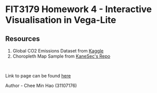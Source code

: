 # FIT3179 Homework 4 - Interactive Visualisation in Vega-Lite

## Resources
1. Global CO2 Emissions Dataset from [Kaggle](https://www.kaggle.com/sansuthi/global-co2-emissions)
2. Choropleth Map Sample from [KaneSec's Repo](https://github.com/KaneSec/vega_lite/tree/main/6_advanced_examples)

<br>

Link to page can be found [here](https://cheeminhao.github.io/fit3179-homework/)


Author - Chee Min Hao (31107176)
